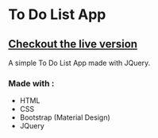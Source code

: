 # To Do List App
## [Checkout the live version](https://checklistapp00.herokuapp.com/)
A simple To Do List App made with JQuery.

### Made with :
- HTML
- CSS
- Bootstrap (Material Design)
- JQuery